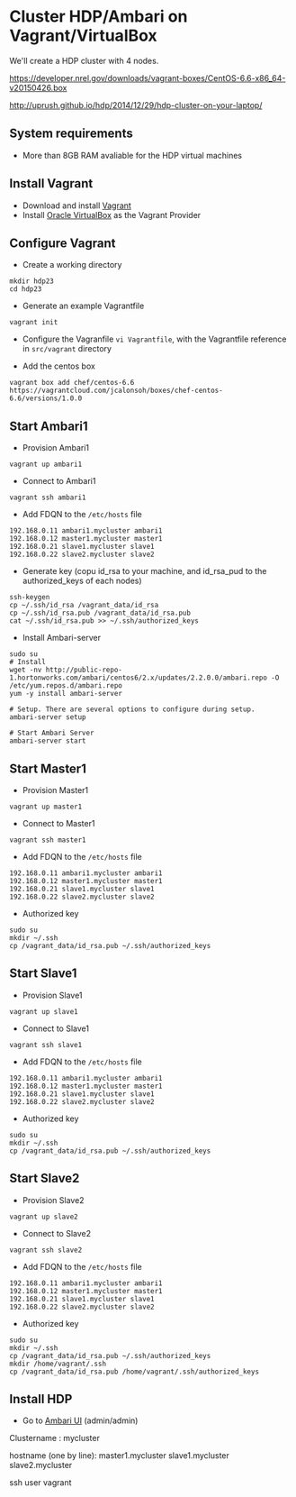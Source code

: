 # Cluster HDP/Ambari on Vagrant/VirtualBox

We'll create a HDP cluster with 4 nodes.


https://developer.nrel.gov/downloads/vagrant-boxes/CentOS-6.6-x86_64-v20150426.box

http://uprush.github.io/hdp/2014/12/29/hdp-cluster-on-your-laptop/



## System requirements
* More than 8GB RAM avaliable for the HDP virtual machines

## Install Vagrant
* Download and install [Vagrant](https://www.vagrantup.com/)
* Install [Oracle VirtualBox](https://www.virtualbox.org/) as the Vagrant Provider


## Configure Vagrant
* Create a working directory
```
mkdir hdp23
cd hdp23
```

* Generate an example Vagrantfile
```
vagrant init
```

* Configure the Vagranfile ```vi Vagrantfile```, with the Vagrantfile reference in ```src/vagrant``` directory

* Add the centos box
```
vagrant box add chef/centos-6.6 https://vagrantcloud.com/jcalonsoh/boxes/chef-centos-6.6/versions/1.0.0
```


## Start Ambari1

* Provision Ambari1
```
vagrant up ambari1
```

* Connect to Ambari1
```
vagrant ssh ambari1
```

* Add FDQN to the ```/etc/hosts``` file
```
192.168.0.11 ambari1.mycluster ambari1
192.168.0.12 master1.mycluster master1
192.168.0.21 slave1.mycluster slave1
192.168.0.22 slave2.mycluster slave2
```

* Generate key (copu id_rsa to your machine, and id_rsa_pud to the authorized_keys of each nodes)
```
ssh-keygen
cp ~/.ssh/id_rsa /vagrant_data/id_rsa
cp ~/.ssh/id_rsa.pub /vagrant_data/id_rsa.pub
cat ~/.ssh/id_rsa.pub >> ~/.ssh/authorized_keys
```

* Install Ambari-server
```
sudo su
# Install
wget -nv http://public-repo-1.hortonworks.com/ambari/centos6/2.x/updates/2.2.0.0/ambari.repo -O /etc/yum.repos.d/ambari.repo
yum -y install ambari-server

# Setup. There are several options to configure during setup.
ambari-server setup

# Start Ambari Server
ambari-server start
```


## Start Master1
* Provision Master1
```
vagrant up master1
```

* Connect to Master1
```
vagrant ssh master1
```

* Add FDQN to the ```/etc/hosts``` file
```
192.168.0.11 ambari1.mycluster ambari1
192.168.0.12 master1.mycluster master1
192.168.0.21 slave1.mycluster slave1
192.168.0.22 slave2.mycluster slave2
```

* Authorized key
```
sudo su
mkdir ~/.ssh
cp /vagrant_data/id_rsa.pub ~/.ssh/authorized_keys
```



## Start Slave1
* Provision Slave1
```
vagrant up slave1
```

* Connect to Slave1
```
vagrant ssh slave1
```

* Add FDQN to the ```/etc/hosts``` file
```
192.168.0.11 ambari1.mycluster ambari1
192.168.0.12 master1.mycluster master1
192.168.0.21 slave1.mycluster slave1
192.168.0.22 slave2.mycluster slave2
```

* Authorized key
```
sudo su
mkdir ~/.ssh
cp /vagrant_data/id_rsa.pub ~/.ssh/authorized_keys
```



## Start Slave2
* Provision Slave2
```
vagrant up slave2
```

* Connect to Slave2
```
vagrant ssh slave2
```

* Add FDQN to the ```/etc/hosts``` file
```
192.168.0.11 ambari1.mycluster ambari1
192.168.0.12 master1.mycluster master1
192.168.0.21 slave1.mycluster slave1
192.168.0.22 slave2.mycluster slave2
```

* Authorized key
```
sudo su
mkdir ~/.ssh
cp /vagrant_data/id_rsa.pub ~/.ssh/authorized_keys
mkdir /home/vagrant/.ssh
cp /vagrant_data/id_rsa.pub /home/vagrant/.ssh/authorized_keys
```


## Install HDP
* Go to [Ambari UI](http://localhost:8080) (admin/admin)

Clustername : mycluster

hostname (one by line): master1.mycluster slave1.mycluster slave2.mycluster

ssh user vagrant